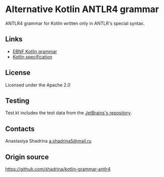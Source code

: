 # Alternative Kotlin ANTLR4 grammar

ANTLR4 grammar for Kotlin written only in ANTLR's special syntax.

## Links
* [EBNF Kotlin grammar](http://kotlinlang.org/docs/reference/grammar.html)
* [Kotlin specification](http://jetbrains.github.io/kotlin-spec/)

## License
Licensed under the Apache 2.0

## Testing
Test.kt includes the test data from the [JetBrains's repository](https://github.com/JetBrains/kotlin/tree/master/compiler/testData/psi).

## Contacts
Anastasiya Shadrina a.shadrina5@mail.ru

## Origin source
<https://github.com/shadrina/kotlin-grammar-antlr4>